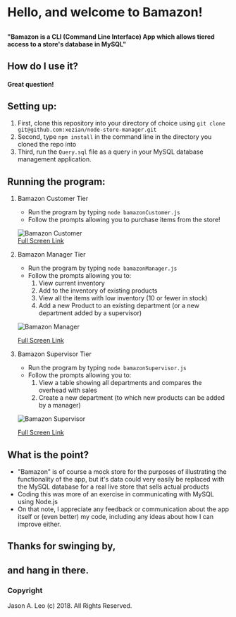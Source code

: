 # Hello, and welcome to Bamazon!
## 
#### "Bamazon is a CLI (Command Line Interface) App which allows tiered access to a store's database in MySQL"

## How do I use it?
#### Great question!  
## Setting up:
1. First, clone this repository into your directory of choice using `git clone git@github.com:xezian/node-store-manager.git` 
2. Second, type `npm install` in the command line in the directory you cloned the repo into
3. Third, run the `Query.sql` file as a query in your MySQL database management application.
## Running the program:
1. Bamazon Customer Tier
    * Run the program by typing `node bamazonCustomer.js`
    * Follow the prompts allowing you to purchase items from the store!
    
    ![Bamazon Customer](https://thumbs.gfycat.com/AgedDeadlyAmericanratsnake-size_restricted.gif)  
    [Full Screen Link](https://gfycat.com/gifs/detail/ageddeadlyamericanratsnake)
2. Bamazon Manager Tier
    * Run the program by typing `node bamazonManager.js`
    * Follow the prompts allowing you to:
        1. View current inventory
        2. Add to the inventory of existing products
        3. View all the items with low inventory (10 or fewer in stock)
        4. Add a new Product to an existing department (or a new department added by a supervisor)
        
    ![Bamazon Manager](https://thumbs.gfycat.com/SolidSneakyButterfly-size_restricted.gif)

    [Full Screen Link](https://gfycat.com/gifs/detail/solidsneakybutterfly)
3. Bamazon Supervisor Tier
    * Run the program by typing `node bamazonSupervisor.js`
    * Follow the prompts allowing you to:
        1. View a table showing all departments and compares the overhead with sales
        2. Create a new department (to which new products can be added by a manager)

    ![Bamazon Supervisor](https://thumbs.gfycat.com/GratefulAcclaimedAttwatersprairiechicken-size_restricted.gif) 
    
    [Full Screen Link](https://gfycat.com/gifs/detail/gratefulacclaimedattwatersprairiechicken)
## What is the point?
* "Bamazon" is of course a mock store for the purposes of illustrating the functionality of the app, but it's data could very easily be replaced with the MySQL database for a real live store that sells actual products
* Coding this was more of an exercise in communicating with MySQL using Node.js
* On that note, I appreciate any feedback or communication about the app itself or (even better) my code, including any ideas about how I can improve either.

## Thanks for swinging by, 
## and hang in there.

### Copyright
Jason A. Leo (c) 2018. All Rights Reserved.


